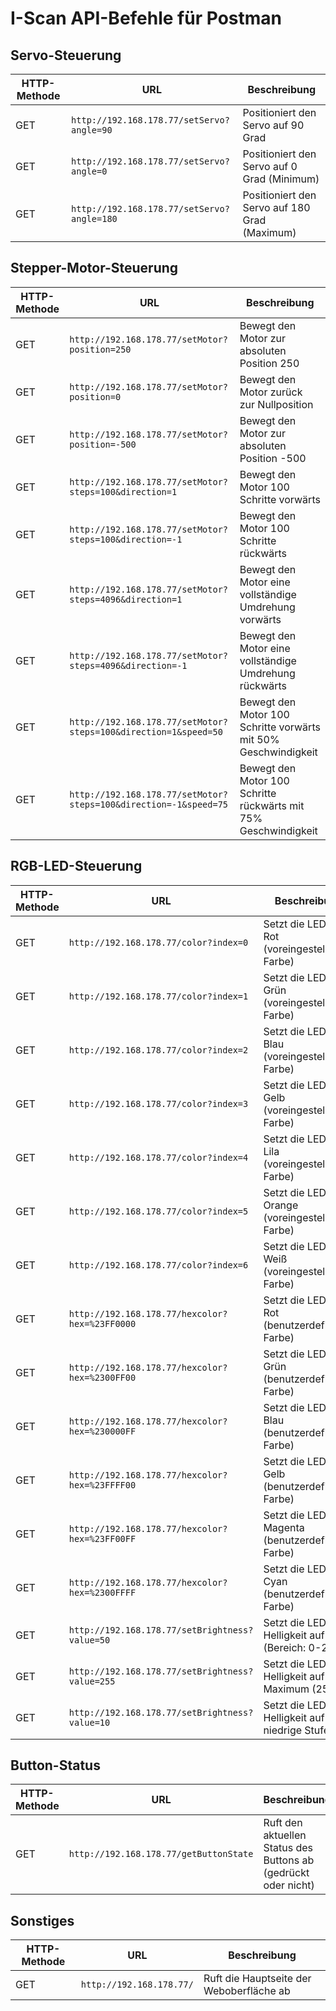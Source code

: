 # I-Scan API-Befehle für Postman

## Servo-Steuerung

| HTTP-Methode | URL | Beschreibung |
|-------------|-----|-------------|
| GET | `http://192.168.178.77/setServo?angle=90` | Positioniert den Servo auf 90 Grad |
| GET | `http://192.168.178.77/setServo?angle=0` | Positioniert den Servo auf 0 Grad (Minimum) |
| GET | `http://192.168.178.77/setServo?angle=180` | Positioniert den Servo auf 180 Grad (Maximum) |

## Stepper-Motor-Steuerung

| HTTP-Methode | URL | Beschreibung |
|-------------|-----|-------------|
| GET | `http://192.168.178.77/setMotor?position=250` | Bewegt den Motor zur absoluten Position 250 |
| GET | `http://192.168.178.77/setMotor?position=0` | Bewegt den Motor zurück zur Nullposition |
| GET | `http://192.168.178.77/setMotor?position=-500` | Bewegt den Motor zur absoluten Position -500 |
| GET | `http://192.168.178.77/setMotor?steps=100&direction=1` | Bewegt den Motor 100 Schritte vorwärts |
| GET | `http://192.168.178.77/setMotor?steps=100&direction=-1` | Bewegt den Motor 100 Schritte rückwärts |
| GET | `http://192.168.178.77/setMotor?steps=4096&direction=1` | Bewegt den Motor eine vollständige Umdrehung vorwärts |
| GET | `http://192.168.178.77/setMotor?steps=4096&direction=-1` | Bewegt den Motor eine vollständige Umdrehung rückwärts |
| GET | `http://192.168.178.77/setMotor?steps=100&direction=1&speed=50` | Bewegt den Motor 100 Schritte vorwärts mit 50% Geschwindigkeit |
| GET | `http://192.168.178.77/setMotor?steps=100&direction=-1&speed=75` | Bewegt den Motor 100 Schritte rückwärts mit 75% Geschwindigkeit |

## RGB-LED-Steuerung

| HTTP-Methode | URL | Beschreibung |
|-------------|-----|-------------|
| GET | `http://192.168.178.77/color?index=0` | Setzt die LED auf Rot (voreingestellte Farbe) |
| GET | `http://192.168.178.77/color?index=1` | Setzt die LED auf Grün (voreingestellte Farbe) |
| GET | `http://192.168.178.77/color?index=2` | Setzt die LED auf Blau (voreingestellte Farbe) |
| GET | `http://192.168.178.77/color?index=3` | Setzt die LED auf Gelb (voreingestellte Farbe) |
| GET | `http://192.168.178.77/color?index=4` | Setzt die LED auf Lila (voreingestellte Farbe) |
| GET | `http://192.168.178.77/color?index=5` | Setzt die LED auf Orange (voreingestellte Farbe) |
| GET | `http://192.168.178.77/color?index=6` | Setzt die LED auf Weiß (voreingestellte Farbe) |
| GET | `http://192.168.178.77/hexcolor?hex=%23FF0000` | Setzt die LED auf Rot (benutzerdefinierte Farbe) |
| GET | `http://192.168.178.77/hexcolor?hex=%2300FF00` | Setzt die LED auf Grün (benutzerdefinierte Farbe) |
| GET | `http://192.168.178.77/hexcolor?hex=%230000FF` | Setzt die LED auf Blau (benutzerdefinierte Farbe) |
| GET | `http://192.168.178.77/hexcolor?hex=%23FFFF00` | Setzt die LED auf Gelb (benutzerdefinierte Farbe) |
| GET | `http://192.168.178.77/hexcolor?hex=%23FF00FF` | Setzt die LED auf Magenta (benutzerdefinierte Farbe) |
| GET | `http://192.168.178.77/hexcolor?hex=%2300FFFF` | Setzt die LED auf Cyan (benutzerdefinierte Farbe) |
| GET | `http://192.168.178.77/setBrightness?value=50` | Setzt die LED-Helligkeit auf 50 (Bereich: 0-255) |
| GET | `http://192.168.178.77/setBrightness?value=255` | Setzt die LED-Helligkeit auf Maximum (255) |
| GET | `http://192.168.178.77/setBrightness?value=10` | Setzt die LED-Helligkeit auf niedrige Stufe (10) |

## Button-Status

| HTTP-Methode | URL | Beschreibung |
|-------------|-----|-------------|
| GET | `http://192.168.178.77/getButtonState` | Ruft den aktuellen Status des Buttons ab (gedrückt oder nicht) |

## Sonstiges

| HTTP-Methode | URL | Beschreibung |
|-------------|-----|-------------|
| GET | `http://192.168.178.77/` | Ruft die Hauptseite der Weboberfläche ab |